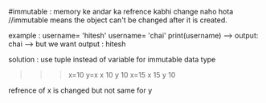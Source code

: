 #immutable : memory ke andar ka refrence kabhi change naho hota
//immutable means the object can't be changed after it is created. 
    
example : username= 'hitesh'
          username= 'chai'
          print(username)  --> output: chai
                           --> but we want output : hitesh

solution : use tuple instead of variable for immutable data type

>>> x=10
>>> y=x
>>> x
10
>>> y
10
>>> x=15
>>> x
15
>>> y
10

refrence of x is changed but not same for y 